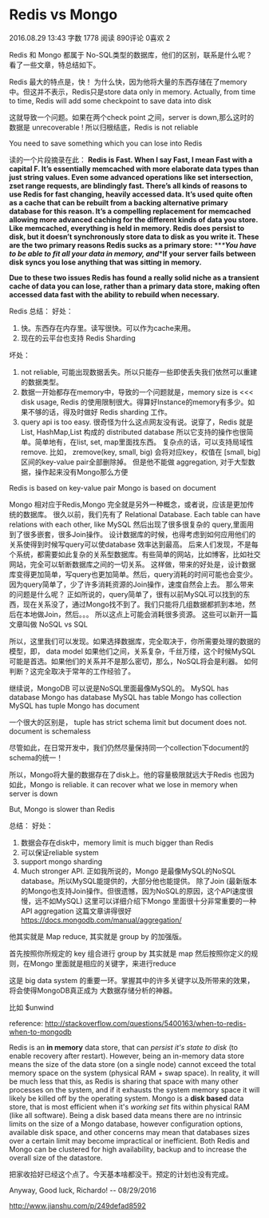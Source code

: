 # Redis vs Mongo



2016.08.29 13:43 字数 1778 阅读 890评论 0喜欢 2

Redis 和 Mongo 都属于 No-SQL类型的数据库，他们的区别，联系是什么呢？
看了一些文章，特总结如下。

Redis 最大的特点是，快！
为什么快，因为他将大量的东西存储在了memory中。但这并不表示，Redis只是store data only in memory. Actually, from time to time, Redis will add some checkpoint to save data into disk

这就导致一个问题。如果在两个check point 之间，server is down,那么这时的数据是 unrecoverable ! 所以归根结底，Redis is not reliable

You need to save something which you can lose into Redis

读的一个片段摘录在此：
**Redis is Fast. When I say Fast, I mean Fast with a capital F. It’s essentially memcached with more elaborate data types than just string values. Even some advanced operations like set intersection, zset range requests, are blindingly fast. There’s all kinds of reasons to use Redis for fast changing, heavily accessed data. It’s used quite often as a cache that can be rebuilt from a backing alternative primary database for this reason. It’s a compelling replacement for memcached allowing more advanced caching for the different kinds of data you store.**
**Like memcached, everything is held in memory. Redis does persist to disk, but it doesn’t synchronously store data to disk as you write it. These are the two primary reasons Redis sucks as a primary store:**
***\***You have to be able to fit all your data in memory, and***\***If your server fails between disk syncs you lose anything that was sitting in memory.**

**Due to these two issues Redis has found a really solid niche as a transient cache of data you can lose, rather than a primary data store, making often accessed data fast with the ability to rebuild when necessary.**

Redis 总结：
好处：

1. 快。东西存在内存里。读写很快。可以作为cache来用。
2. 现在的云平台也支持 Redis Sharding

坏处：

1. not reliable, 可能出现数据丢失。所以只能存一些即使丢失我们依然可以重建的数据类型。
2. 数据一开始都存在memory中，导致的一个问题就是，memory size is <<< disk usage, Redis 的使用限制很大。得算好Instance的memory有多少。如果不够的话，得及时做好 Redis sharding 工作。
3. query api is too easy. 很奇怪为什么这点网友没有说。说穿了，Redis 就是 List, HashMap,List 构成的 distributed database
   所以它支持的操作也很简单。简单地有，在list, set, map里面找东西。
   复杂点的话，可以支持局域性remove.
   比如， zremove(key, small, big) 会将对应key，权值在 [small, big]区间的key-value pair全部删除掉。
   但是他不能做 aggregation, 对于大型数据，操作起来没有Mongo那么方便

Redis is based on key-value pair
Mongo is based on document

Mongo
相对应于Redis,Mongo 完全就是另外一种概念，或者说，应该是更加传统的数据库。
很久以前，我们先有了 Relational Database. Each table can have relations with each other, like MySQL
然后出现了很多很复杂的 query,里面用到了很多嵌套，很多Join操作。
设计数据库的时候，也得考虑到如何应用他们的关系使得到时候写query可以使database 效率达到最高。
后来人们发现，不是每个系统，都需要如此复杂的关系型数据库。有些简单的网站，比如博客，比如社交网站，完全可以斩断数据库之间的一切关系。
这样做，带来的好处是，设计数据库变得更加简单，写query也更加简单。然后，query消耗的时间可能也会变少。因为query简单了，少了许多消耗资源的Join操作，速度自然会上去。
那么带来的问题是什么呢？
正如所说的，query简单了，很有以前MySQL可以找到的东西，现在关系没了，通过Mongo找不到了。我们只能将几组数据都抓到本地，然后在本地做Join，然后。。。
所以这点上可能会消耗很多资源。
这些可以新开一篇文章叫做 NoSQL vs SQL

所以，这里我们可以发现。如果选择数据库，完全取决于，你所需要处理的数据的模型，即， data model
如果他们之间，关系复杂，千丝万缕，这个时候MySQL可能是首选。如果他们的关系并不是那么密切，那么，NoSQL将会是利器。
如何判断？这完全取决于常年的工作经验了。

继续说，MongoDB 可以说是NoSQL里面最像MySQL的。
MySQL has database
Mongo has database
MySQL has table
Mongo has collection
MySQL has tuple
Mongo has document

一个很大的区别是，
tuple has strict schema limit but document does not. document is schemaless

尽管如此，在日常开发中，我们仍然尽量保持同一个collection下document的schema的统一！

所以，Mongo将大量的数据存在了disk上。他的容量极限就远大于Redis
也因为如此，Mongo is reliable. it can recover what we lose in memory when server is down

But, Mongo is slower than Redis

总结：
好处：

1. 数据会存在disk中，memory limit is much bigger than Redis
2. 可以保证reliable system
3. support mongo sharding
4. Much stronger API. 正如我所说的，Mongo 是最像MySQL的NoSQL database。所以MySQL能提供的，大部分他也能提供。
   除了Join (最新版本的Mongo也支持Join操作。但很遗憾，因为NoSQL的原因，这个API速度很慢，远不如MySQL)
   这里可以详细介绍下Mongo 里面很十分非常重要的一种API
   aggregation
   这篇文章讲得很好
   <https://docs.mongodb.com/manual/aggregation/>

他其实就是 Map reduce, 其实就是 group by 的加强版。

首先按照你所规定的 key 组合进行 group by
其实就是 map
然后按照你定义的规则，在Mongo 里面就是相应的关键字，来进行reduce

这是 big data system 的重要一环。掌握其中的许多关键字以及所带来的效果，将会使得MongoDB真正成为 大数据存储分析的神器。

比如 $unwind

reference:
<http://stackoverflow.com/questions/5400163/when-to-redis-when-to-mongodb>

Redis is an **in memory** data store, that can *persist it's state to disk* (to enable recovery after restart). However, being an in-memory data store means the size of the data store (on a single node) cannot exceed the total memory space on the system (physical RAM + swap space). In reality, it will be much less that this, as Redis is sharing that space with many other processes on the system, and if it exhausts the system memory space it will likely be killed off by the operating system.
Mongo is a **disk based** data store, that is most efficient when it's *working set* fits within physical RAM (like all software). Being a disk based data means there are no intrinsic limits on the size of a Mongo database, however configuration options, available disk space, and other concerns may mean that databases sizes over a certain limit may become impractical or inefficient.
Both Redis and Mongo can be clustered for high availability, backup and to increase the overall size of the datastore.

把家收拾好已经这个点了。今天基本啥都没干。预定的计划也没有完成。

Anyway, Good luck, Richardo! -- 08/29/2016



http://www.jianshu.com/p/249defad8592